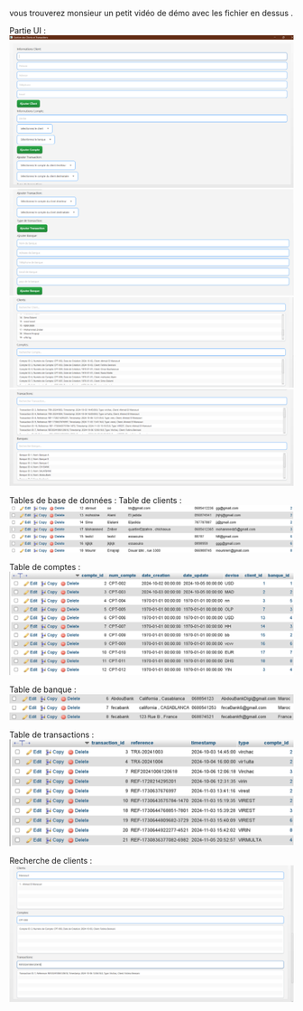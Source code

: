 

vous trouverez monsieur un petit vidéo de démo avec les fichier en dessus .

Partie UI :
![image1](j1.png)
![image2](j2.png)
![image3](j3.png)
![image4](j4.png)

Tables de base de données : 
Table de clients : 
![tableclient](clienttable.png)

Table de comptes : 
![tablecomptes](comptetable.png)

Table de banque : 
![tablebanque](banquetable.png)

Table de transactions : 
![tabletransactions](transactiontable.png)

Recherche de clients : 
![tabletransactions](recherche.png)

